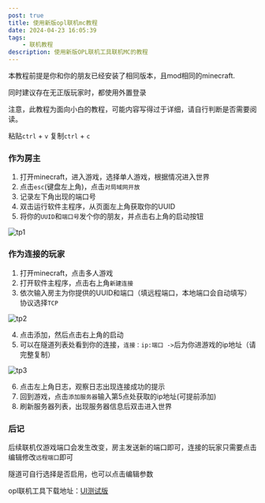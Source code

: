 ```yaml
---
post: true
title: 使用新版opl联机mc教程
date: 2024-04-23 16:05:39
tags:
    - 联机教程
description: 使用新版OPL联机工具联机MC的教程
---
```

本教程前提是你和你的朋友已经安装了相同版本，且mod相同的minecraft.

同时建议存在无正版玩家时，都使用外置登录

注意，此教程为面向小白的教程，可能内容写得过于详细，请自行判断是否需要阅读。

粘贴`ctrl` + `v`   复制`ctrl` + `c`

### 作为房主
1. 打开minecraft，进入游戏，选择单人游戏，根据情况进入世界
2. 点击`esc`(键盘左上角)，点击`对局域网开放`
3. 记录左下角出现的端口号
4. 双击运行软件主程序，从页面左上角获取你的UUID
5. 将你的`UUID`和`端口号`发个你的朋友，并点击右上角的启动按钮

![tp1](https://blog.gldhn.top/2024/04/22/opl_mc/tp1.png)

### 作为连接的玩家
1. 打开minecraft，点击多人游戏
2. 打开软件主程序，点击右上角`新建连接`
3. 依次输入房主为你提供的UUID和端口（填远程端口，本地端口会自动填写）协议选择`TCP`

![tp2](https://blog.gldhn.top/2024/04/22/opl_mc/tp2.png)

4. 点击添加，然后点击右上角的启动 
5. 可以在隧道列表处看到你的连接，`连接：ip:端口 ->`后为你进游戏的ip地址（请完整复制）
 
![tp3](https://blog.gldhn.top/2024/04/22/opl_mc/tp3.png)

6. 点击左上角日志，观察日志出现连接成功的提示
7. 回到游戏，点击`添加服务器`输入第5点处获取的ip地址(可提前添加)
8. 刷新服务器列表，出现服务器信息后双击进入世界


### 后记
后续联机仅游戏端口会发生改变，房主发送新的端口即可，连接的玩家只需要点击编辑修改`远程端口`即可

隧道可自行选择是否启用，也可以点击编辑参数

opl联机工具下载地址：[UI测试版](https://blog.gldhn.top/2024/04/19/opl_ui/)